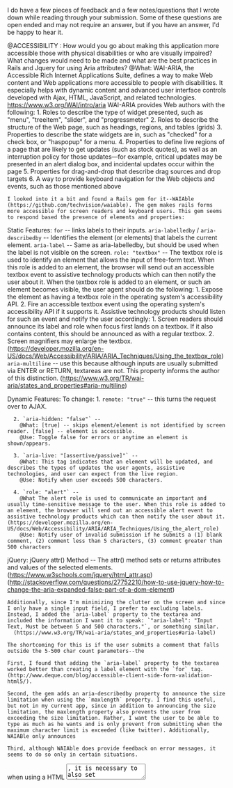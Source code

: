 I do have a few pieces of feedback and a few notes/questions that I wrote down while reading through your submission. Some of these questions are open ended and may not require an answer, but if you have an answer, I'd be happy to hear it.

  @ACCESSIBILITY : How would you go about making this application more accessible those with physical disabilities or who are visually impaired? What changes would need to be made and what are the best practices in Rails and Jquery for using Aria attributes?
    @What: WAI-ARIA, the Accessible Rich Internet Applications Suite, defines a way to make Web content and Web applications more accessible to people with disabilities. It especially helps with dynamic content and advanced user interface controls developed with Ajax, HTML, JavaScript, and related technologies. https://www.w3.org/WAI/intro/aria
      WAI-ARIA provides Web authors with the following:
        1. Roles to describe the type of widget presented, such as "menu", "treeitem", "slider", and "progressmeter"
        2. Roles to describe the structure of the Web page, such as headings, regions, and tables (grids)
        3. Properties to describe the state widgets are in, such as "checked" for a check box, or "haspopup" for a menu.
        4. Properties to define live regions of a page that are likely to get updates (such as stock quotes), as well as an interruption policy for those updates—for example, critical updates may be presented in an alert dialog box, and incidental updates occur within the page
        5. Properties for drag-and-drop that describe drag sources and drop targets
        6. A way to provide keyboard navigation for the Web objects and events, such as those mentioned above


    I looked into it a bit and found a Rails gem for it--WAIAble (https://github.com/techvision/waiable). The gem makes rails forms more accessible for screen readers and keyboard users. This gem seems to respond based the presence of elements and properties:

  Static Features:
    `for` -- links labels to their inputs.
    `aria-labelledby` / `aria-describedby` -- Identifies the element (or elements) that labels the current element.
    `aria-label` -- Same as aria-labelledby, but should be used when the label is not visible on the screen.
    `role: "textbox"` -- The textbox role is used to identify an element that allows the input of free-form text. When this role is added to an element, the browser will send out an accessible textbox event to assistive technology products which can then notify the user about it.
      When the textbox role is added to an element, or such an element becomes visible, the user agent should do the following:
        1. Expose the element as having a textbox role in the operating system's accessibility API.
        2. Fire an accessible textbox event using the operating system's accessibility API if it supports it.
      Assistive technology products should listen for such an event and notify the user accordingly:
        1. Screen readers should announce its label and role when focus first lands on a textbox. If it also contains content, this should be announced as with a regular textbox.
        2. Screen magnifiers may enlarge the textbox.
          (https://developer.mozilla.org/en-US/docs/Web/Accessibility/ARIA/ARIA_Techniques/Using_the_textbox_role)
    `aria-multiline` -- use this because although inputs are usually submitted via ENTER or RETURN, textareas are not. This property informs the author of this distinction.
      (https://www.w3.org/TR/wai-aria/states_and_properties#aria-multiline)

  Dynamic Features:
    To change:
      1. `remote: "true"` -- this turns the request over to AJAX.

      2. `aria-hidden: "false"` --
        @What: [true] -- skips element/element is not identified by screen reader. [false] -- element is accessible.
        @Use: Toggle false for errors or anytime an element is shown/appears.

      3. `aria-live: "[assertive/passive]"` --
        @What: This tag indicates that an element will be updated, and describes the types of updates the user agents, assistive technologies, and user can expect from the live region.
        @Use: Notify when user exceeds 500 characters.

      4. `role: "alert"` --
        @What The alert role is used to communicate an important and usually time-sensitive message to the user. When this role is added to an element, the browser will send out an accessible alert event to assistive technology products which can then notify the user about it. (https://developer.mozilla.org/en-US/docs/Web/Accessibility/ARIA/ARIA_Techniques/Using_the_alert_role)
        @Use: Notify user of invalid submission if he submits a (1) blank comment, (2) comment less than 5 characters, (3) comment greater than 500 characters



  jQuery:
    jQuery attr() Method -- The attr() method sets or returns attributes and values of the selected elements.
      (https://www.w3schools.com/jquery/html_attr.asp)
      (http://stackoverflow.com/questions/27752210/how-to-use-jquery-how-to-change-the-aria-expanded-false-part-of-a-dom-element)


    Additionally, since I'm minimizing the clutter on the screen and since I only have a single input field, I prefer to excluding labels. Instead, I added the `aria-label` property to the textarea and included the information I want it to speak: `"aria-label": "Input Text, Must be between 5 and 500 characters."`, or something similar.
      (https://www.w3.org/TR/wai-aria/states_and_properties#aria-label)

    The shortcoming for this is if the user submits a comment that falls outside the 5-500 char count parameters--the

    First, I found that adding the `aria-label` property to the textarea worked better than creating a label element with the `for` tag.  (http://www.deque.com/blog/accessible-client-side-form-validation-html5/).

    Second, the gem adds an aria-describedby property to announce the size limitation when using the `maxlength` property. I find this useful, but not in my current app, since in addition to announcing the size limitation, the maxlength property also prevents the user from exceeding the size limitation. Rather, I want the user to be able to type as much as he wants and is only prevent from submitting when the maximum character limit is exceeded (like twitter). Additionally, WAIABle only announces

    Third, although WAIAble does provide feedback on error messages, it seems to do so only in certain situations.


when using a HTML <textarea>, it is necessary to also set aria-multiline=”true”.

    Second, the user needs to be notified when he exceeds the max character length. This is a bit trickier since I am deliberately trying to not restrict the user from typing more than 500 characters. Rather, I'm only trying to prevent the user from submitting a post if it is longer than 500 characters (like twitter). To solve this, I think I would use JavaScript to trigger (1) when the user first exceeds 500 characters, and (2) if the user leaves the textarea when the textarea has > 500 characters (http://stackoverflow.com/questions/24036568/how-to-make-maxlength-attribute-accessible). This is a little extra work, but



    For text field and text area, when maxlength option is provided, aria-describedby property is added to that form field which will announce about the size limitation of that field to the screen reader. On form submission, if there is any error then these error messages are linkable and clicking on that link will shift the focus to the form field for which the error gets generated. Additionally the error message id will be added to the aria-describedby property which will announce the error message to the screen reader when the focus is on errorneous input field.






  @INTERNATIONALIZATION : Along similar lines, how much work would be involved to adapt this app for internationalization?






  @RULES : Logic that holds the "rules" of all text entries must be between 5 and 500 characters could be abstracted and made more explicit. Right now its spread out to a lot of places.

  - There is a comments folder with a form in it?
